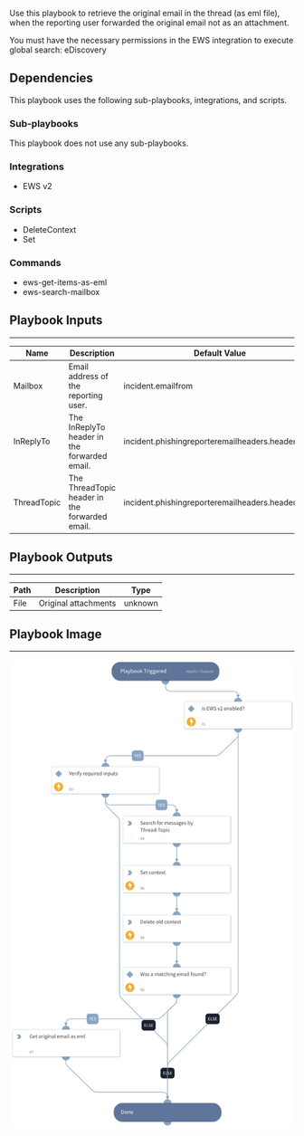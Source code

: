Use this playbook to retrieve the original email in the thread (as eml file), when the reporting user forwarded the original email not as an attachment.

You must have the necessary permissions in the EWS integration to execute global search: eDiscovery

## Dependencies
This playbook uses the following sub-playbooks, integrations, and scripts.

### Sub-playbooks
This playbook does not use any sub-playbooks.

### Integrations
* EWS v2

### Scripts
* DeleteContext
* Set

### Commands
* ews-get-items-as-eml
* ews-search-mailbox

## Playbook Inputs
---

| **Name** | **Description** | **Default Value** | **Required** |
| --- | --- | --- | --- |
| Mailbox | Email address of the reporting user. | incident.emailfrom | Optional |
| InReplyTo | The InReplyTo header in the forwarded email. | incident.phishingreporteremailheaders.headervalue | Optional |
| ThreadTopic | The ThreadTopic header in the forwarded email. | incident.phishingreporteremailheaders.headervalue | Optional |

## Playbook Outputs
---

| **Path** | **Description** | **Type** |
| --- | --- | --- |
| File | Original attachments | unknown |

## Playbook Image
---
![Get Original Email - EWS v2](../doc_imgs/Get_Original_Email_-_EWS_v2.png)